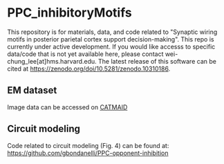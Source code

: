 # PPC_inhibitoryMotifs

This repository is for materials, data, and code related to "Synaptic wiring motifs in posterior parietal cortex support decision-making". This repo is currently under active development. If you would like accesss to specific data/code that is not yet available here, please contact wei-chung_lee[at]hms.harvard.edu. The latest release of this software can be cited at https://zenodo.org/doi/10.5281/zenodo.10310186.


## EM dataset
Image data can be accessed on [CATMAID](https://catmaid3.hms.harvard.edu/catmaidppc/?pid=1&zp=160&yp=490902.3125&xp=1086417.4375&tool=navigator&sid0=43&s0=8) 

## Circuit modeling
Code related to circuit modeling (Fig. 4) can be found at: https://github.com/gbondanelli/PPC-opponent-inhibition
